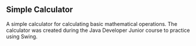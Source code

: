 ## Simple Calculator
A simple calculator for calculating basic mathematical operations. The calculator was created during the Java Developer Junior course to practice using Swing.